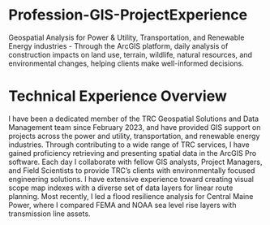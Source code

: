 # Profession-GIS-ProjectExperience
Geospatial Analysis for Power &amp; Utility, Transportation, and Renewable Energy industries - Through the ArcGIS platform, daily analysis of construction impacts on land use, terrain, wildlife, natural resources, and environmental changes, helping clients make well-informed decisions. 

# Technical Experience Overview
I have been a dedicated member of the TRC Geospatial Solutions and Data Management team since February 2023, and have provided GIS support on projects across the power and utility, transportation, and renewable energy industries. Through contributing to a wide range of TRC services, I have gained proficiency retrieving and presenting spatial data in the ArcGIS Pro software. Each day I collaborate with fellow GIS analysts, Project Managers, and Field Scientists to provide TRC’s clients with environmentally focused engineering solutions. I have extensive experience toward creating visual scope map indexes with a diverse set of data layers for linear route planning. Most recently, I led a flood resilience analysis for Central Maine Power, where I compared FEMA and NOAA sea level rise layers with transmission line assets.
